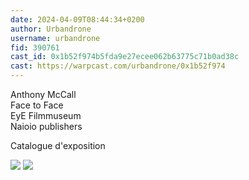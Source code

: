 ```yaml
---
date: 2024-04-09T08:44:34+0200
author: Urbandrone 
username: urbandrone
fid: 390761
cast_id: 0x1b52f974b5fda9e27ecee062b63775c71b0ad38c
cast: https://warpcast.com/urbandrone/0x1b52f974
---
```

Anthony McCall  
Face to Face  
EyE Filmmuseum  
Naioio publishers  
  
Catalogue d'exposition  

![](https://imagedelivery.net/BXluQx4ige9GuW0Ia56BHw/4aae2953-af29-4d5e-d0ea-d5e0e0308500/original)
![](https://imagedelivery.net/BXluQx4ige9GuW0Ia56BHw/79f211db-11d5-4d78-aa73-45b8f0423000/original)